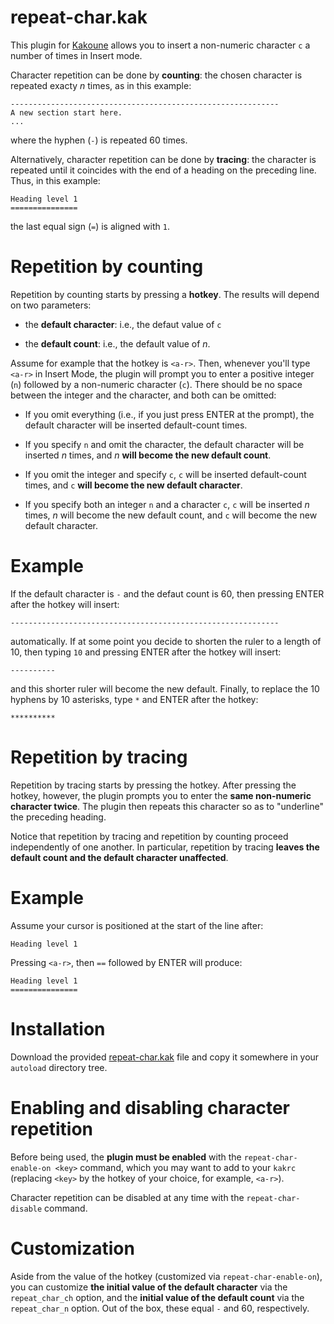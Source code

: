 # repeat-char.kak

This plugin for [Kakoune](https://kakoune.org/) allows you to insert a non-numeric
character `c` a number of times in Insert mode.

Character repetition can be done by **counting**: the chosen character is repeated
exacty _n_ times, as in this example:

```
------------------------------------------------------------
A new section start here.
...
```

where the hyphen (`-`) is repeated 60 times.

Alternatively, character repetition can be done by **tracing**: the character is
repeated until it coincides with the end of a heading on the preceding line. Thus,
in this example:

```
Heading level 1
===============
```

the last equal sign (`=`) is aligned with `1`.


# Repetition by counting

Repetition by counting starts by pressing a **hotkey**. The results will depend on two
parameters:

* the **default character**: i.e., the defaut value of `c`

* the **default count**: i.e., the default value of _n_.

Assume for example that the hotkey is `<a-r>`. Then, whenever you'll type `<a-r>` in
Insert Mode, the plugin will prompt you to enter a positive integer (`n`) followed by
a non-numeric character (`c`). There should be no space between the integer and the
character, and both can be omitted:

* If you omit everything (i.e., if you just press ENTER at the prompt), the
default character will be inserted default-count times.

* If you specify `n` and omit the character, the default character will be
inserted _n_ times, and _n_ **will become the new default count**.

* If you omit the integer and specify `c`, `c` will be inserted default-count
times, and `c` **will become the new default character**.

* If you specify both an integer `n` and a character `c`, `c` will be inserted
_n_ times, _n_ will become the new default count, and `c` will become the new
default character.


# Example 

If the default character is `-` and the defaut count is 60, then pressing ENTER after
the hotkey will insert:

```
------------------------------------------------------------
```

automatically. If at some point you decide to shorten the ruler to a length of 10,
then typing `10` and pressing ENTER after the hotkey will insert:

```
----------
```

and this shorter ruler will become the new default. Finally, to replace the 10
hyphens by 10 asterisks, type `*` and ENTER after the hotkey:

```
**********
```


# Repetition by tracing

Repetition by tracing starts by pressing the hotkey. After pressing the hotkey, however,
the plugin prompts you to enter the **same non-numeric character twice**. The plugin
then repeats this character so as to "underline" the preceding heading.

Notice that repetition by tracing and repetition by counting proceed independently of
one another. In particular, repetition by tracing **leaves the default count and the
default character unaffected**.


# Example 

Assume your cursor is positioned at the start of the line after:

```
Heading level 1

```

Pressing `<a-r>`, then `==` followed by ENTER will produce:

```
Heading level 1
===============
```


# Installation

Download the provided [repeat-char.kak](./repeat-char.kak) file and copy it
somewhere in your `autoload` directory tree.


# Enabling and disabling character repetition

Before being used, the **plugin must be enabled** with the `repeat-char-enable-on
<key>` command, which you may want to add to your `kakrc` (replacing `<key>` by the
hotkey of your choice, for example, `<a-r>`).

Character repetition can be disabled at any time with the `repeat-char-disable`
command.


# Customization

Aside from the value of the hotkey (customized via `repeat-char-enable-on`), you can
customize **the initial value of the default character** via the `repeat_char_ch`
option, and the **initial value of the default count** via the `repeat_char_n`
option. Out of the box, these equal `-` and 60, respectively.


